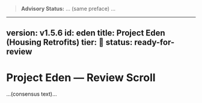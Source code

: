 > **Advisory Status:** … (same preface) …

---

version: v1.5.6
id: eden
title: Project Eden (Housing Retrofits)
tier: 🧭
status: ready-for-review
---

# Project Eden — Review Scroll

…(consensus text)…
